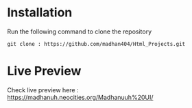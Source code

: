 # Installation
Run the following command to clone the repository
```
git clone : https://github.com/madhan404/Html_Projects.git

```
# Live Preview
Check live preview here : https://madhanuh.neocities.org/Madhanuuh%20UI/

